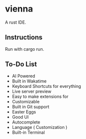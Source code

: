 # vienna
A rust IDE.

## Instructions
Run with cargo run.

## To-Do List
* AI Powered
* Built in Wakatime
* Keyboard Shortcuts for everything
* Live server preview
* Easy to make extensions for
* Customizable
* Built in Git support
* Easter Eggs
* Good UI
* Autocomplete
* Language ( Customization )
* Built-in Terminal
